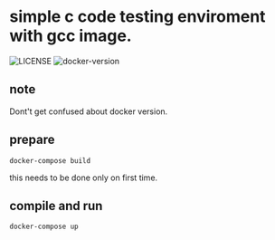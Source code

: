 # simple c code testing enviroment with gcc image.
![LICENSE](https://img.shields.io/github/license/AC34/docker-v3-c-compile?color=blue)
![docker-version](https://img.shields.io/badge/dynamic/yaml?url=https://raw.githubusercontent.com/AC34/docker-v3-c-compile/master/docker-compose.yml&label=docker-version&query=$.version&color=blue)
## note
Dont't get confused about docker version.
## prepare
```
docker-compose build
```
this needs to be done only on first time.
## compile and run
```
docker-compose up
```